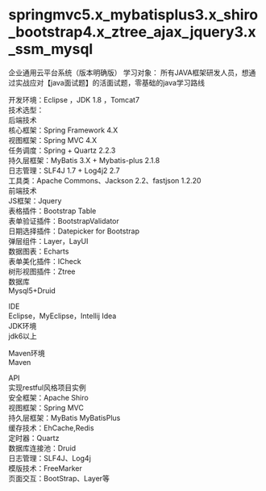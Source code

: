 # springmvc5.x_mybatisplus3.x_shiro_bootstrap4.x_ztree_ajax_jquery3.x_ssm_mysql
企业通用云平台系统（版本明确版）
学习对象：
         所有JAVA框架研发人员，想通过实战应对【java面试题】的活面试题，零基础的java学习路线
 
 
开发环境：Eclipse ，JDK 1.8 ，Tomcat7  
技术选型：  
后端技术  
核心框架：Spring Framework 4.X  
视图框架：Spring MVC 4.X  
任务调度：Spring + Quartz 2.2.3  
持久层框架：MyBatis 3.X + Mybatis-plus 2.1.8  
日志管理：SLF4J 1.7 + Log4j2 2.7  
工具类：Apache Commons、Jackson 2.2、fastjson 1.2.20  
前端技术  
JS框架：Jquery  
表格插件：Bootstrap Table  
表单验证插件：BootstrapValidator  
日期选择插件：Datepicker for Bootstrap  
弹层组件：Layer，LayUI  
数据图表：Echarts  
表单美化插件：ICheck  
树形视图插件：Ztree   
数据库      
      Mysql5+Druid  

IDE  
      Eclipse，MyEclipse，Intellij Idea    
JDK环境  
          jdk6以上  


Maven环境  
          Maven  

API  
         实现restful风格项目实例   
安全框架：Apache Shiro  
视图框架：Spring MVC  
持久层框架：MyBatis MyBatisPlus  
缓存技术：EhCache,Redis  
定时器：Quartz  
数据库连接池：Druid  
日志管理：SLF4J、Log4j  
模版技术：FreeMarker  
页面交互：BootStrap、Layer等  
